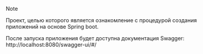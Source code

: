 > [!NOTE]
> Проект, целью которого является ознакомление с процедурой создания приложений на основе Spring boot.
>


После запуска приложения будет доступна документация Swagger: http://localhost:8080/swagger-ui/#/
